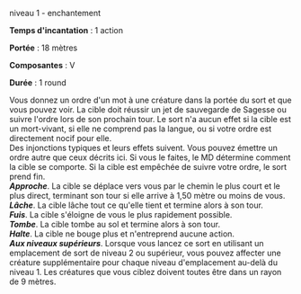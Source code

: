 niveau 1 - enchantement

**Temps d'incantation** : 1 action

**Portée** : 18 mètres

**Composantes** : V

**Durée** : 1 round

Vous donnez un ordre d'un mot à une créature dans la portée du sort et que vous pouvez voir. La cible doit réussir un jet de sauvegarde de Sagesse ou suivre l'ordre lors de son prochain tour. Le sort n'a aucun effet si la cible est un mort-vivant, si elle ne comprend pas la langue, ou si votre ordre est directement nocif pour elle.  
Des injonctions typiques et leurs effets suivent. Vous pouvez émettre un ordre autre que ceux décrits ici. Si vous le faites, le MD détermine comment la cible se comporte. Si la cible est empêchée de suivre votre ordre, le sort prend fin.  
**_Approche_**. La cible se déplace vers vous par le chemin le plus court et le plus direct, terminant son tour si elle arrive à 1,50 mètre ou moins de vous.  
**_Lâche_**. La cible lâche tout ce qu'elle tient et termine alors à son tour.  
**_Fuis_**. La cible s'éloigne de vous le plus rapidement possible.  
**_Tombe_**. La cible tombe au sol et termine alors à son tour.  
**_Halte_**. La cible ne bouge plus et n'entreprend aucune action.  
**_Aux niveaux supérieurs_**. Lorsque vous lancez ce sort en utilisant un emplacement de sort de niveau 2 ou supérieur, vous pouvez affecter une créature supplémentaire pour chaque niveau d'emplacement au-delà du niveau 1. Les créatures que vous ciblez doivent toutes être dans un rayon de 9 mètres.